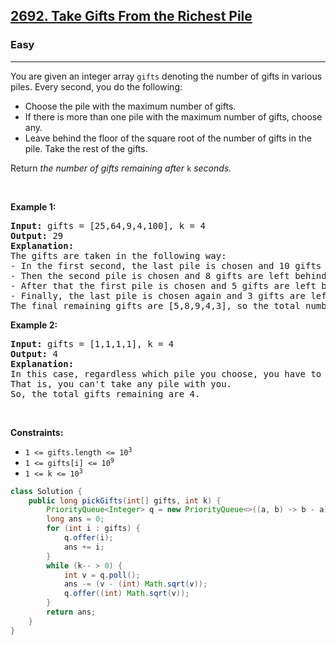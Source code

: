 <h2><a href="https://leetcode.com/problems/take-gifts-from-the-richest-pile">2692. Take Gifts From the Richest Pile</a></h2><h3>Easy</h3><hr><p>You are given an integer array <code>gifts</code> denoting the number of gifts in various piles. Every second, you do the following:</p>

<ul>
	<li>Choose the pile with the maximum number of gifts.</li>
	<li>If there is more than one pile with the maximum number of gifts, choose any.</li>
	<li>Leave behind the floor of the square root of the number of gifts in the pile. Take the rest of the gifts.</li>
</ul>

<p>Return <em>the number of gifts remaining after </em><code>k</code><em> seconds.</em></p>

<p>&nbsp;</p>
<p><strong class="example">Example 1:</strong></p>

<pre>
<strong>Input:</strong> gifts = [25,64,9,4,100], k = 4
<strong>Output:</strong> 29
<strong>Explanation:</strong> 
The gifts are taken in the following way:
- In the first second, the last pile is chosen and 10 gifts are left behind.
- Then the second pile is chosen and 8 gifts are left behind.
- After that the first pile is chosen and 5 gifts are left behind.
- Finally, the last pile is chosen again and 3 gifts are left behind.
The final remaining gifts are [5,8,9,4,3], so the total number of gifts remaining is 29.
</pre>

<p><strong class="example">Example 2:</strong></p>

<pre>
<strong>Input:</strong> gifts = [1,1,1,1], k = 4
<strong>Output:</strong> 4
<strong>Explanation:</strong> 
In this case, regardless which pile you choose, you have to leave behind 1 gift in each pile. 
That is, you can&#39;t take any pile with you. 
So, the total gifts remaining are 4.
</pre>

<p>&nbsp;</p>
<p><strong>Constraints:</strong></p>

<ul>
	<li><code>1 &lt;= gifts.length &lt;= 10<sup>3</sup></code></li>
	<li><code>1 &lt;= gifts[i] &lt;= 10<sup>9</sup></code></li>
	<li><code>1 &lt;= k &lt;= 10<sup>3</sup></code></li>
</ul>

```java
class Solution {
    public long pickGifts(int[] gifts, int k) {
        PriorityQueue<Integer> q = new PriorityQueue<>((a, b) -> b - a);
        long ans = 0;
        for (int i : gifts) {
            q.offer(i);
            ans += i;
        }
        while (k-- > 0) {
            int v = q.poll();
            ans -= (v - (int) Math.sqrt(v));
            q.offer((int) Math.sqrt(v));
        }
        return ans;
    }
}
```
